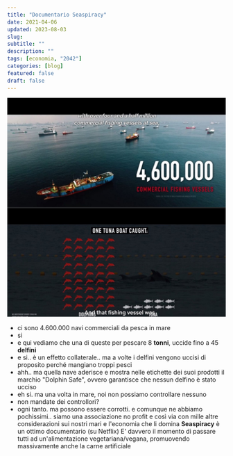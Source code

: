 ```yaml
---
title: "Documentario Seaspiracy"
date: 2021-04-06
updated: 2023-08-03
slug:
subtitle: ""
description: ""
tags: [economia, "2042"]
categories: [blog]
featured: false
draft: false
---
```

![](../../../assets/img/post/2021/seaspiracy-featured.jpg)

- ci sono 4.600.000 navi commerciali da pesca in mare
- si
- e qui vediamo che una di queste per pescare 8 **tonni**, uccide fino a 45 **delfini** 
- e si.. è un effetto collaterale.. ma a volte i delfini vengono uccisi di proposito perché mangiano troppi pesci
- ahh.. ma quella nave aderisce e mostra nelle etichette dei suoi prodotti il marchio "Dolphin Safe", ovvero garantisce che nessun delfino è stato ucciso
- eh si. ma una volta in mare, noi non possiamo controllare nessuno
- non mandate dei controllori?
- ogni tanto. ma possono essere corrotti. e comunque ne abbiamo pochissimi.. siamo una associazione no profit
e così via con mille altre considerazioni sui nostri mari e l'economia che li domina
**Seaspiracy** è un ottimo documentario (su Netflix)
E' davvero il momento di passare tutti ad un'alimentazione vegetariana/vegana, promuovendo massivamente anche la carne artificiale
